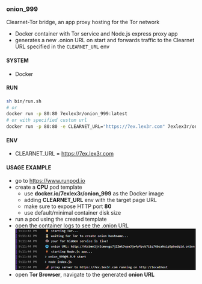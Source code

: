 ### onion_999

Clearnet-Tor bridge, an app proxy hosting for the Tor network

- Docker container with Tor service and Node.js express proxy app
- generates a new .onion URL on start and forwards traffic to the Clearnet URL specified in the `CLEARNET_URL` env

#### SYSTEM
- Docker

#### RUN
```sh
sh bin/run.sh
# or
docker run -p 80:80 7exlex3r/onion_999:latest
# or with specified custom url
docker run -p 80:80 -e CLEARNET_URL="https://7ex.lex3r.com" 7exlex3r/onion_999:latest
```

#### ENV
- CLEARNET_URL = https://7ex.lex3r.com

#### USAGE EXAMPLE
- go to https://www.runpod.io
- create a **CPU** pod template
  - use **docker.io/7exlex3r/onion_999** as the Docker image
  - adding **CLEARNET_URL** env with the target page URL
  - make sure to expose HTTP port **80**
  - use default/minimal container disk size
- run a pod using the created template
- open the container logs to see the .onion URL
![img.png](docs/img.png)
- open **Tor Browser**, navigate to the generated **onion URL**